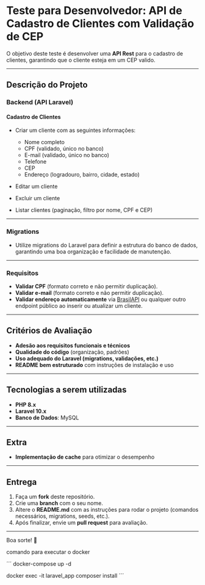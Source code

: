   # **Teste para Desenvolvedor: API de Cadastro de Clientes com Validação de CEP**

O objetivo deste teste é desenvolver uma **API Rest** para o cadastro de clientes, garantindo que o cliente esteja em um CEP valido.

---

## **Descrição do Projeto**

### **Backend (API Laravel)**

#### **Cadastro de Clientes**
- Criar um cliente com as seguintes informações:
  - Nome completo
  - CPF (validado, único no banco)
  - E-mail (validado, único no banco)
  - Telefone
  - CEP 
  - Endereço (logradouro, bairro, cidade, estado)

- Editar um cliente
- Excluir um cliente
- Listar clientes (paginação, filtro por nome, CPF e CEP)

---

### **Migrations**
- Utilize migrations do Laravel para definir a estrutura do banco de dados, garantindo uma boa organização e facilidade de manutenção.

---

### **Requisitos**
- **Validar CPF** (formato correto e não permitir duplicação).
- **Validar e-mail** (formato correto e não permitir duplicação).
- **Validar endereço automaticamente** via [BrasilAPI](https://brasilapi.com.br/docs#tag/CEP-V2) ou qualquer outro endpoint público ao inserir ou atualizar um cliente.


---

## **Critérios de Avaliação**
- **Adesão aos requisitos funcionais e técnicos**
- **Qualidade do código** (organização, padrões)
- **Uso adequado do Laravel (migrations, validações, etc.)**
- **README bem estruturado** com instruções de instalação e uso

---

## **Tecnologias a serem utilizadas**
- **PHP 8.x**
- **Laravel 10.x**
- **Banco de Dados**: MySQL

---

## **Extra**
- **Implementação de cache** para otimizar o desempenho 

---

## **Entrega**
1. Faça um **fork** deste repositório.
2. Crie uma **branch** com o seu nome.
3. Altere o **README.md** com as instruções para rodar o projeto (comandos necessários, migrations, seeds, etc.).
4. Após finalizar, envie um **pull request** para avaliação.

---


Boa sorte! 🚀



comando para executar o docker 

´´´
docker-compose up -d

docker exec -it laravel_app composer install
´´´
